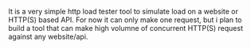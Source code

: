 It is a very simple http load tester tool to simulate load on a website or HTTP(S) based API. For now it can only make one request, but i plan to build a tool that can make high volumne of concurrent HTTP(S) request against any website/api.
